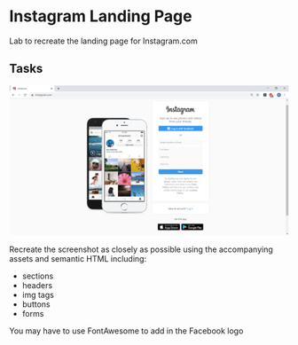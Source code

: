 # Instagram Landing Page
Lab to recreate the landing page for Instagram.com

## Tasks

![example](./example.png)

Recreate the screenshot as closely as possible using the accompanying assets and semantic HTML including:

* sections
* headers
* img tags
* buttons
* forms

You may have to use FontAwesome to add in the Facebook logo
